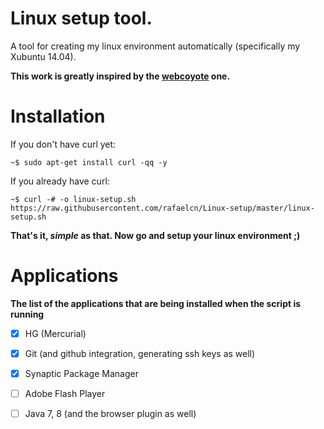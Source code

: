 Linux setup tool.
===========

A tool for creating my linux environment automatically (specifically my Xubuntu 14.04).

__This work is greatly inspired by the [webcoyote](https://github.com/webcoyote/linux-setup) one.__

Installation
===

If you don't have curl yet:

`~$ sudo apt-get install curl -qq -y`

If you already have curl:

`~$ curl -# -o linux-setup.sh https://raw.githubusercontent.com/rafaelcn/Linux-setup/master/linux-setup.sh`

__That's it, *simple* as that. Now go and setup your linux environment ;)__

Applications
===

__The list of the applications that are being installed when the script is running__

 - [x] HG (Mercurial)
 - [x] Git (and github integration, generating ssh keys as well)
 - [x] Synaptic Package Manager
 - [ ] Adobe Flash Player
 - [ ] Java 7, 8 (and the browser plugin as well)


